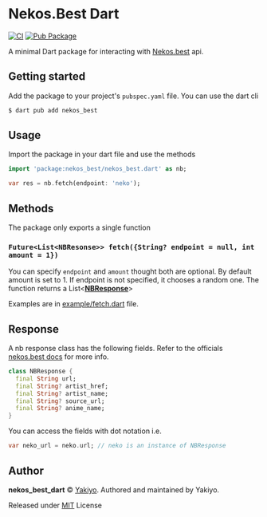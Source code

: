 # Nekos.Best Dart
[![CI](https://github.com/Yakiyo/nekos_best_dart/actions/workflows/ci.yml/badge.svg)](https://github.com/Yakiyo/nekos_best_dart/actions/workflows/ci.yml)
[![Pub Package](https://img.shields.io/pub/v/nekos_best.svg)](https://pub.dev/packages/nekos_best)


A minimal Dart package for interacting with [Nekos.best](https://nekos.best) api.

## Getting started

Add the package to your project's `pubspec.yaml` file. You can use the dart cli
```bash
$ dart pub add nekos_best
```

## Usage

Import the package in your dart file and use the methods

```dart
import 'package:nekos_best/nekos_best.dart' as nb;

var res = nb.fetch(endpoint: 'neko');
```

## Methods
The package only exports a single function

### `Future<List<NBResonse>> fetch({String? endpoint = null, int amount = 1})`

You can specify `endpoint` and `amount` thought both are optional. By default amount is set to 1. If endpoint is not specified, it chooses a random one.
The function returns a List<[**NBResponse**](#response)>

Examples are in [example/fetch.dart](./example/fetch.dart) file.

## Response
A nb response class has the following fields. Refer to the officials [nekos.best docs](https://docs.nekos.best/) for more info.
```dart
class NBResponse {
  final String url;
  final String? artist_href;
  final String? artist_name;
  final String? source_url;
  final String? anime_name;
}
```
You can access the fields with dot notation i.e.
```dart
var neko_url = neko.url; // neko is an instance of NBResponse
```

## Author

**nekos_best_dart** © [Yakiyo](https://github.com/Yakiyo). Authored and maintained by Yakiyo.

Released under [MIT](https://opensource.org/licenses/MIT) License
